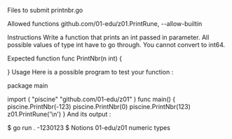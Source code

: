 Files to submit
printnbr.go

Allowed functions
github.com/01-edu/z01.PrintRune, --allow-builtin

Instructions
Write a function that prints an int passed in parameter. All possible values of type int have to go through. You cannot convert to int64.

Expected function
func PrintNbr(n int) {

}
Usage
Here is a possible program to test your function :

package main

import (
	"piscine"
	"github.com/01-edu/z01"
)
func main() {
	piscine.PrintNbr(-123)
	piscine.PrintNbr(0)
	piscine.PrintNbr(123)
	z01.PrintRune('\n')
}
And its output :

$ go run .
-1230123
$
Notions
01-edu/z01
numeric types
